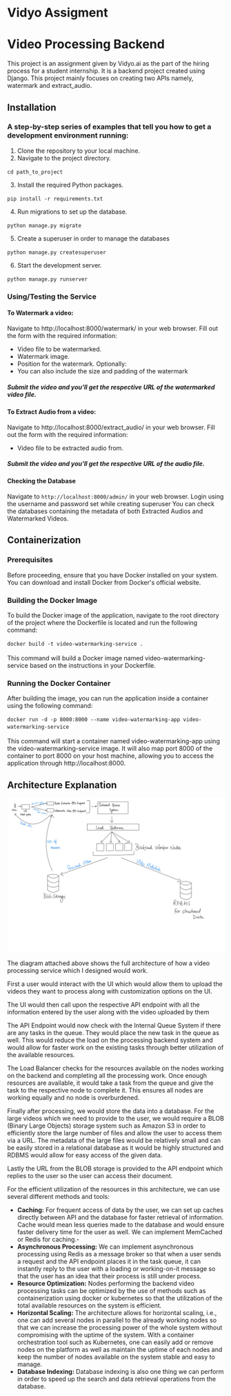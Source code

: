 # Vidyo Assigment
# Video Processing Backend
This project is an assignment given by Vidyo.ai as the part of the hiring process for a student internship.
It is a backend project created using Django. This project mainly focuses on creating two APIs namely, watermark and extract_audio.

## Installation
### A step-by-step series of examples that tell you how to get a development environment running:

1. Clone the repository to your local machine.
2. Navigate to the project directory.
   
`cd path_to_project`

3. Install the required Python packages.

`pip install -r requirements.txt`

4. Run migrations to set up the database.

`python manage.py migrate`

5. Create a superuser in order to manage the databases
   
`python manage.py createsuperuser`

6. Start the development server.

`python manage.py runserver`

### Using/Testing the Service

#### To Watermark a video:

Navigate to http://localhost:8000/watermark/ in your web browser.
Fill out the form with the required information:
- Video file to be watermarked.
- Watermark image.
- Position for the watermark.
Optionally:
- You can also include the size and padding of the watermark

##### Submit the video and you'll get the respective URL of the watermarked video file.

#### To Extract Audio from a video:
Navigate to http://localhost:8000/extract_audio/ in your web browser.
Fill out the form with the required information:
- Video file to be extracted audio from.

##### Submit the video and you'll get the respective URL of the audio file.

#### Checking the Database
Navigate to `http://localhost:8000/admin/` in your web browser.
Login using the username and password set while creating superuser
You can check the databases containing the metadata of both Extracted Audios and Watermarked Videos.

## Containerization

### Prerequisites
Before proceeding, ensure that you have Docker installed on your system. You can download and install Docker from Docker's official website.

### Building the Docker Image
To build the Docker image of the application, navigate to the root directory of the project where the Dockerfile is located and run the following command:

`docker build -t video-watermarking-service .`
<br>
<br>
This command will build a Docker image named video-watermarking-service based on the instructions in your Dockerfile.

### Running the Docker Container
After building the image, you can run the application inside a container using the following command:

`docker run -d -p 8000:8000 --name video-watermarking-app video-watermarking-service`
<br>
<br>
This command will start a container named video-watermarking-app using the video-watermarking-service image. It will also map port 8000 of the container to port 8000 on your host machine, allowing you to access the application through http://localhost:8000.

## Architecture Explanation
![alt text](https://github.com/Jrap-bit/vidyo-processing-assignment/blob/9c6f5a5d4aa7932a4fc6fafc731326fdab2d29df/media/Architecture.jpg)

The diagram attached above shows the full architecture of how a video processing service which I designed would work. 

First a user would interact with the UI which would allow them to upload the videos they want to process along with customization options on the UI. 

The UI would then call upon the respective API endpoint with all the information entered by the user along with the video uploaded by them

The API Endpoint would now check with the Internal Queue System if there are any tasks in the queue. They would place the new task in the queue as well. This would reduce the load on the processing backend system and would allow for faster work on the existing tasks through better utilization of the available resources. 

The Load Balancer checks for the resources available on the nodes working on the backend and completing all the processing work. Once enough resources are available, it would take a task from the queue and give the task to the respective node to complete it. This ensures all nodes are working equally and no node is overburdened.

Finally after processing, we would store the data into a database. For the large videos which we need to provide to the user, we would require a BLOB (Binary Large Objects) storage system such as Amazon S3 in order to efficiently store the large number of files and allow the user to access them via a URL. The metadata of the large files would be relatively small and can be easily stored in a relational database as it would be highly structured and RDBMS would allow for easy access of the given data.

Lastly the URL from the BLOB storage is provided to the API endpoint which replies to the user so the user can access their document.

For the efficient utilization of the resources in this architecture, we can use several different methods and tools:

- **Caching:** For frequent access of data by the user, we can set up caches directly between API and the database for faster retrieval of information. Cache would mean less queries made to the database and would ensure faster delivery time for the user as well. We can implement MemCached or Redis for caching.-
-  ****Asynchronous Processing:**** We can implement asynchronous processing using Redis as a message broker so that when a user sends a request and the API endpoint places it in the task queue, it can instantly reply to the user with a loading or working-on-it message so that the user has an idea that their process is still under process. 
- **Resource Optimization:** Nodes performing the backend video processing tasks can be optimized by the use of methods such as containerization using docker or kubernetes so that the utilization of the total available resources on the system is efficient. 
- **Horizontal Scaling:** The architecture allows for horizontal scaling, i.e., one can add several nodes in parallel to the already working nodes so that we can increase the processing power of the whole system without compromising with the uptime of the system. With a container orchestration tool such as Kubernetes, one can easily add or remove nodes on the platform as well as maintain the uptime of each nodes and keep the number of nodes available on the system stable and easy to manage.
- **Database Indexing:** Database indexing is also one thing we can perform in order to speed up the search and data retrieval operations from the database.



